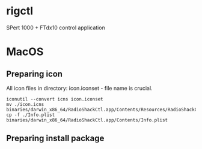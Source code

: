 # rigctl
SPert 1000 + FTdx10 control application

# MacOS

## Preparing icon
All icon files in directory: icon.iconset - file name is crucial.

```
iconutil --convert icns icon.iconset
mv ./icon.icns binaries/darwin_x86_64/RadioShackCtl.app/Contents/Resources/RadioShackCtl.icns
cp -f ./Info.plist binaries/darwin_x86_64/RadioShackCtl.app/Contents/Info.plist
```

## Preparing install package
